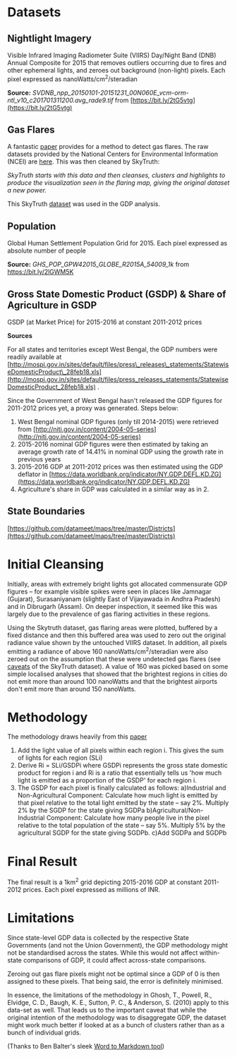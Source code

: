 # Datasets

## Nightlight Imagery

Visible Infrared Imaging Radiometer Suite (VIIRS) Day/Night Band (DNB) Annual Composite for 2015 that removes outliers occurring due to fires and other ephemeral lights, and zeroes out background (non-light) pixels. Each pixel expressed as nanoWatts/cm<sup>2</sup>/steradian

**Source:** _SVDNB\_npp\_20150101-20151231\_00N060E\_vcm-orm-ntl\_v10\_c201701311200.avg\_rade9.tif_ from [https://bit.ly/2tG5vtg](https://bit.ly/2tG5vtg)

## Gas Flares

A fantastic [paper](http://www.mdpi.com/2072-4292/5/9/4423) provides for a method to detect gas flares. The raw datasets provided by the National Centers for Environmental Information (NCEI) are [here](https://ngdc.noaa.gov/eog/viirs/download_viirs_fire.html). This was then cleaned by SkyTruth:

*SkyTruth starts with this data and then cleanses, clusters and highlights to produce the visualization seen in the flaring map, giving the original dataset a new power.*

This SkyTruth [dataset](https://www.skytruth.org/viirs/) was used in the GDP analysis.

## Population

Global Human Settlement Population Grid for 2015. Each pixel expressed as absolute number of people

**Source:** _GHS\_POP\_GPW42015\_GLOBE\_R2015A\_54009\_1k_ from https://bit.ly/2lGWM5K

## Gross State Domestic Product (GSDP) &amp; Share of Agriculture in GSDP

GSDP (at Market Price) for 2015-2016 at constant 2011-2012 prices

**Sources**

For all states and territories except West Bengal, the GDP numbers were readily available at [http://mospi.gov.in/sites/default/files/press\_releases\_statements/StatewiseDomesticProduct\_28feb18.xls](http://mospi.gov.in/sites/default/files/press_releases_statements/StatewiseDomesticProduct_28feb18.xls) .

Since the Government of West Bengal hasn&#39;t released the GDP figures for 2011-2012 prices yet, a proxy was generated. Steps below:

1. West Bengal nominal GDP figures (only till 2014-2015) were retrieved from [http://niti.gov.in/content/2004-05-series](http://niti.gov.in/content/2004-05-series)
2. 2015-2016 nominal GDP figures were then estimated by taking an average growth rate of 14.41% in nominal GDP using the growth rate in previous years
3. 2015-2016 GDP at 2011-2012 prices was then estimated using the GDP deflator in [https://data.worldbank.org/indicator/NY.GDP.DEFL.KD.ZG](https://data.worldbank.org/indicator/NY.GDP.DEFL.KD.ZG)
4. Agriculture&#39;s share in GDP was calculated in a similar way as in 2.


## State Boundaries

[https://github.com/datameet/maps/tree/master/Districts](https://github.com/datameet/maps/tree/master/Districts)



# Initial Cleansing

Initially, areas with extremely bright lights got allocated commensurate GDP figures – for example visible spikes were seen in places like Jamnagar (Gujarat), Surasaniyanam (slightly East of Vijayawada in Andhra Pradesh) and in Dibrugarh (Assam). On deeper inspection, it seemed like this was largely due to the prevalence of gas flaring activities in these regions. 

Using the Skytruth dataset, gas flaring areas were plotted, buffered by a fixed distance and then this buffered area was used to zero out the original radiance value shown by the untouched VIIRS dataset. In addition, all pixels emitting a radiance of above 160 nanoWatts/cm<sup>2</sup>/steradian were also zeroed out on the assumption that these were undetected gas flares (see [caveats](https://www.skytruth.org/viirs/) of the SkyTruth dataset). A value of 160 was picked based on some simple localised analyses that showed that the brightest regions in cities do not emit more than around 100 nanoWatts and that the brightest airports don't emit more than around 150 nanoWatts.


# Methodology

The methodology draws heavily from this [paper](https://www.researchgate.net/publication/228371381_Shedding_Light_on_the_Global_Distribution_of_Economic_Activity)

1. Add the light value of all pixels within each region i. This gives the sum of lights for each region (SLi)
2. Derive Ri = SLi/GSDPi where GSDPi represents the gross state domestic product for region i and Ri is a ratio that essentially tells us &#39;how much light is emitted as a proportion of the GSDP&#39; for each region i.
3. The GSDP for each pixel is finally calculated as follows:
a)Industrial and Non-Agricultural Component: Calculate how much light is emitted by that pixel relative to the total light emitted by the state – say 2%. Multiply 2% by the SGDP for the state giving SGDPa
b)Agricultural/Non-Industrial Component: Calculate how many people live in the pixel relative to the total population of the state – say 5%. Multiply 5% by the agricultural SGDP for the state giving SGDPb.
c)Add SGDPa and SGDPb


# Final Result

The final result is a 1km<sup>2</sup> grid depicting 2015-2016 GDP at constant 2011-2012 prices. Each pixel expressed as millions of INR.


# Limitations

Since state-level GDP data is collected by the respective State Governments (and not the Union Government), the GDP methodology might not be standardised across the states. While this would not affect within-state comparisons of GDP, it could affect across-state comparisons.

Zeroing out gas flare pixels might not be optimal since a GDP of 0 is then assigned to these pixels. That being said, the error is definitely minimised.

In essence, the limitations of the methodology in Ghosh, T., Powell, R., Elvidge, C. D., Baugh, K. E., Sutton, P. C., &amp; Anderson, S. (2010) apply to this data-set as well. That leads us to the important caveat that while the original intention of the methodology was to disaggregate GDP, the dataset might work much better if looked at as a bunch of clusters rather than as a bunch of individual grids.

(Thanks to Ben Balter's sleek [Word to Markdown tool](https://word-to-markdown.herokuapp.com/))


